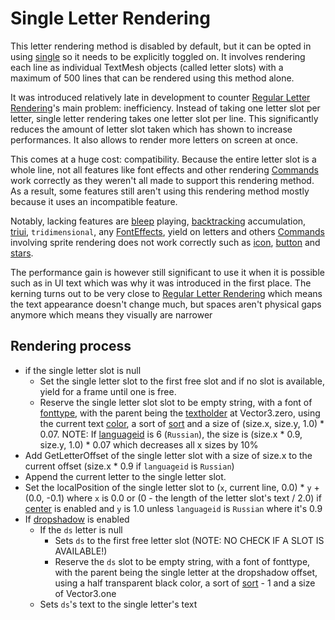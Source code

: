 # Single Letter Rendering

This letter rendering method is disabled by default, but it can be opted in using [single](../Individual%20commands/Single.md) so it needs to be explicitly toggled on. It involves rendering each line as individual TextMesh objects (called letter slots) with a maximum of 500 lines that can be rendered using this method alone.

It was introduced relatively late in development to counter [Regular Letter Rendering](Regular%20Letter%20Rendering.md)'s main problem: inefficiency. Instead of taking one letter slot per letter, single letter rendering takes one letter slot per line. This significantly reduces the amount of letter slot taken which has shown to increase performances. It also allows to render more letters on screen at once.

This comes at a huge cost: compatibility. Because the entire letter slot is a whole line, not all features like font effects and other rendering [Commands](../Commands.md) work correctly as they weren't all made to support this rendering method. As a result, some features still aren't using this rendering method mostly because it uses an incompatible feature. 

Notably, lacking features are [bleep](../Individual%20commands/Bleep.md) playing, [backtracking](../Related%20Systems/Backtracking.md) accumulation, [triui](../Individual%20commands/Triui.md), `tridimensional`, any [FontEffects](../Related%20Systems/FontEffects.md), yield on letters and others [Commands](../Commands.md) involving sprite rendering does not work correctly such as [icon](../Individual%20commands/Icon.md), [button](../Individual%20commands/Button.md) and [stars](../Individual%20commands/Stars.md). 

The performance gain is however still significant to use it when it is possible such as in UI text which was why it was introduced in the first place. The kerning turns out to be very close to [Regular Letter Rendering](Regular%20Letter%20Rendering.md) which means the text appearance doesn't change much, but spaces aren't physical gaps anymore which means they visually are narrower

## Rendering process

* if the single letter slot is null
    * Set the single letter slot to the first free slot and if no slot is available, yield for a frame until one is free.
    * Reserve the single letter slot slot to be empty string, with a font of [fonttype](../Notable%20states.md#fonttype), with the parent being the [textholder](../Notable%20states.md#textholder) at Vector3.zero, using the current text [color](../Individual%20commands/Color.md), a sort of [sort](../Individual%20commands/Sort.md) and a size of (size.x, size.y, 1.0) * 0.07. NOTE: If [languageid](../languageid.md) is 6 (`Russian`), the size is (size.x * 0.9, size.y, 1.0) * 0.07 which decreases all x sizes by 10%
* Add GetLetterOffset of the single letter slot with a size of size.x to the current offset (size.x * 0.9 if `languageid` is `Russian`)
* Append the current letter to the single letter slot.
* Set the localPosition of the single letter slot to (`x`, current line, 0.0) * `y` + (0.0, -0.1) where `x` is 0.0 or (0 - the length of the letter slot's text / 2.0) if [center](../Individual%20commands/Center.md) is enabled and `y` is 1.0 unless `languageid` is `Russian` where it's 0.9
* If [dropshadow](../Individual%20commands/Dropshadow.md) is enabled
    * If the `ds` letter is null
        * Sets `ds` to the first free letter slot (NOTE: NO CHECK IF A SLOT IS AVAILABLE!)
        * Reserve the `ds` slot to be empty string, with a font of fonttype, with the parent being the single letter at the dropshadow offset, using a half transparent black color, a sort of [sort](../Individual%20commands/Sort.md) - 1 and a size of Vector3.one
    * Sets `ds`'s text to the single letter's text
